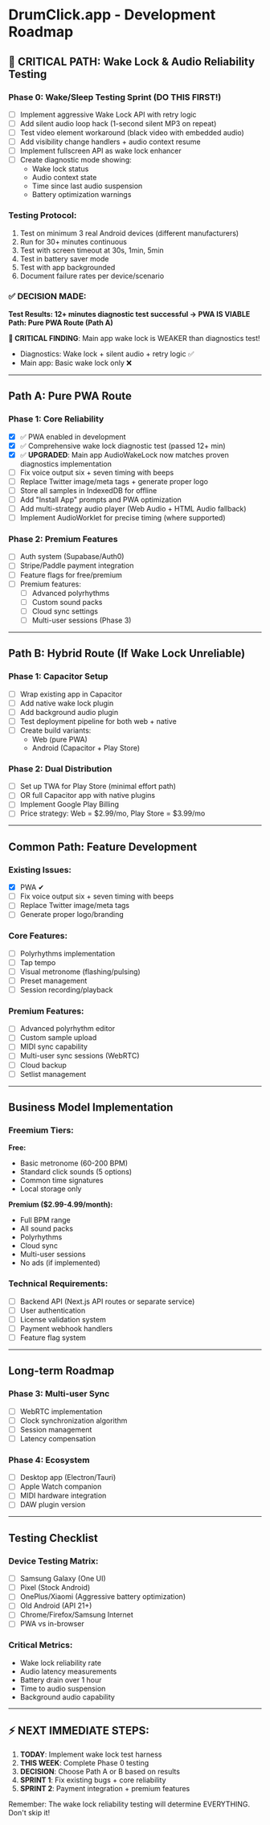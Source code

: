 # DrumClick.app - Development Roadmap

## 🚨 CRITICAL PATH: Wake Lock & Audio Reliability Testing

### Phase 0: Wake/Sleep Testing Sprint (DO THIS FIRST!)
- [ ] Implement aggressive Wake Lock API with retry logic
- [ ] Add silent audio loop hack (1-second silent MP3 on repeat)
- [ ] Test video element workaround (black video with embedded audio)
- [ ] Add visibility change handlers + audio context resume
- [ ] Implement fullscreen API as wake lock enhancer
- [ ] Create diagnostic mode showing:
  - Wake lock status
  - Audio context state  
  - Time since last audio suspension
  - Battery optimization warnings

### Testing Protocol:
1. Test on minimum 3 real Android devices (different manufacturers)
2. Run for 30+ minutes continuous
3. Test with screen timeout at 30s, 1min, 5min
4. Test in battery saver mode
5. Test with app backgrounded
6. Document failure rates per device/scenario

### ✅ DECISION MADE:
**Test Results: 12+ minutes diagnostic test successful → PWA IS VIABLE**
**Path: Pure PWA Route (Path A)**

**🚨 CRITICAL FINDING**: Main app wake lock is WEAKER than diagnostics test!
- Diagnostics: Wake lock + silent audio + retry logic ✅ 
- Main app: Basic wake lock only ❌

---

## Path A: Pure PWA Route

### Phase 1: Core Reliability
- [x] ✅ PWA enabled in development
- [x] ✅ Comprehensive wake lock diagnostic test (passed 12+ min)  
- [x] ✅ **UPGRADED**: Main app AudioWakeLock now matches proven diagnostics implementation
- [ ] Fix voice output six + seven timing with beeps
- [ ] Replace Twitter image/meta tags + generate proper logo
- [ ] Store all samples in IndexedDB for offline
- [ ] Add "Install App" prompts and PWA optimization
- [ ] Add multi-strategy audio player (Web Audio + HTML Audio fallback)
- [ ] Implement AudioWorklet for precise timing (where supported)

### Phase 2: Premium Features
- [ ] Auth system (Supabase/Auth0)
- [ ] Stripe/Paddle payment integration
- [ ] Feature flags for free/premium
- [ ] Premium features:
  - [ ] Advanced polyrhythms
  - [ ] Custom sound packs
  - [ ] Cloud sync settings
  - [ ] Multi-user sessions (Phase 3)

---

## Path B: Hybrid Route (If Wake Lock Unreliable)

### Phase 1: Capacitor Setup
- [ ] Wrap existing app in Capacitor
- [ ] Add native wake lock plugin
- [ ] Add background audio plugin
- [ ] Test deployment pipeline for both web + native
- [ ] Create build variants:
  - Web (pure PWA)
  - Android (Capacitor + Play Store)

### Phase 2: Dual Distribution
- [ ] Set up TWA for Play Store (minimal effort path)
- [ ] OR full Capacitor app with native plugins
- [ ] Implement Google Play Billing
- [ ] Price strategy: Web = $2.99/mo, Play Store = $3.99/mo

---

## Common Path: Feature Development

### Existing Issues:
- [x] PWA ✔
- [ ] Fix voice output six + seven timing with beeps
- [ ] Replace Twitter image/meta tags
- [ ] Generate proper logo/branding

### Core Features:
- [ ] Polyrhythms implementation
- [ ] Tap tempo
- [ ] Visual metronome (flashing/pulsing)
- [ ] Preset management
- [ ] Session recording/playback

### Premium Features:
- [ ] Advanced polyrhythm editor
- [ ] Custom sample upload
- [ ] MIDI sync capability
- [ ] Multi-user sync sessions (WebRTC)
- [ ] Cloud backup
- [ ] Setlist management

---

## Business Model Implementation

### Freemium Tiers:
**Free:**
- Basic metronome (60-200 BPM)
- Standard click sounds (5 options)
- Common time signatures
- Local storage only

**Premium ($2.99-4.99/month):**
- Full BPM range
- All sound packs
- Polyrhythms
- Cloud sync
- Multi-user sessions
- No ads (if implemented)

### Technical Requirements:
- [ ] Backend API (Next.js API routes or separate service)
- [ ] User authentication
- [ ] License validation system
- [ ] Payment webhook handlers
- [ ] Feature flag system

---

## Long-term Roadmap

### Phase 3: Multi-user Sync
- [ ] WebRTC implementation
- [ ] Clock synchronization algorithm
- [ ] Session management
- [ ] Latency compensation

### Phase 4: Ecosystem
- [ ] Desktop app (Electron/Tauri)
- [ ] Apple Watch companion
- [ ] MIDI hardware integration
- [ ] DAW plugin version

---

## Testing Checklist

### Device Testing Matrix:
- [ ] Samsung Galaxy (One UI)
- [ ] Pixel (Stock Android)
- [ ] OnePlus/Xiaomi (Aggressive battery optimization)
- [ ] Old Android (API 21+)
- [ ] Chrome/Firefox/Samsung Internet
- [ ] PWA vs in-browser

### Critical Metrics:
- Wake lock reliability rate
- Audio latency measurements
- Battery drain over 1 hour
- Time to audio suspension
- Background audio capability

---

## ⚡ NEXT IMMEDIATE STEPS:
1. **TODAY**: Implement wake lock test harness
2. **THIS WEEK**: Complete Phase 0 testing
3. **DECISION**: Choose Path A or B based on results
4. **SPRINT 1**: Fix existing bugs + core reliability
5. **SPRINT 2**: Payment integration + premium features

Remember: The wake lock reliability testing will determine EVERYTHING. Don't skip it!
